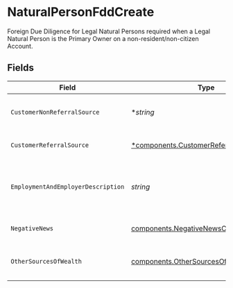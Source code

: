 # NaturalPersonFddCreate

Foreign Due Diligence for Legal Natural Persons required when a Legal Natural Person is the Primary Owner on a non-resident/non-citizen Account.


## Fields

| Field                                                                                               | Type                                                                                                | Required                                                                                            | Description                                                                                         | Example                                                                                             |
| --------------------------------------------------------------------------------------------------- | --------------------------------------------------------------------------------------------------- | --------------------------------------------------------------------------------------------------- | --------------------------------------------------------------------------------------------------- | --------------------------------------------------------------------------------------------------- |
| `CustomerNonReferralSource`                                                                         | **string*                                                                                           | :heavy_minus_sign:                                                                                  | Customer Non-referral Source                                                                        | Introduced through mobile app.                                                                      |
| `CustomerReferralSource`                                                                            | [*components.CustomerReferralSourceCreate](../../models/components/customerreferralsourcecreate.md) | :heavy_minus_sign:                                                                                  | Customer Referral Source                                                                            |                                                                                                     |
| `EmploymentAndEmployerDescription`                                                                  | *string*                                                                                            | :heavy_check_mark:                                                                                  | The description of the applicant's source of wealth                                                 | I am a line cook at a fine dining restaurant with 55 employees.                                     |
| `NegativeNews`                                                                                      | [components.NegativeNewsCreate](../../models/components/negativenewscreate.md)                      | :heavy_check_mark:                                                                                  | Negative News detail.                                                                               |                                                                                                     |
| `OtherSourcesOfWealth`                                                                              | [components.OtherSourcesOfWealthCreate](../../models/components/othersourcesofwealthcreate.md)      | :heavy_check_mark:                                                                                  | Applicant's other source of wealth                                                                  |                                                                                                     |